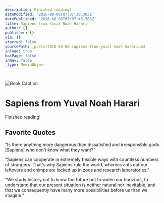```yaml
---
description: Finished reading!
dateModified: '2016-08-06T07:07:38.303Z'
datePublished: '2016-08-06T07:07:43.768Z'
title: Sapiens from Yuval Noah Harari
author: []
publisher: {}
via: {}
starred: false
sourcePath: _posts/2016-08-06-sapiens-from-yuval-noah-harari.md
inFeed: true
hasPage: false
inNav: false
_type: MediaObject

---
```

![Book Caption](https://the-grid-user-content.s3-us-west-2.amazonaws.com/076657e9-3978-47ab-886f-bcd976bc5ffd.jpg)

# Sapiens from Yuval Noah Harari

Finished reading!

## Favorite Quotes

"Is there anything more dangerous than dissatisfied and irresponsible gods \[Sapiens\] who don't know what they want?"

"Sapiens can cooperate in extremely flexible ways with countless numbers of strangers. That's why Sapiens rule the world, whereas ants eat our leftovers and chimps are locked up in zoos and research laboratories."

"We study history not to know the future but to widen our horizons, to understand that our present situation is neither natural nor inevitable, and that we consequently have many more possibilities before us than we imagine."